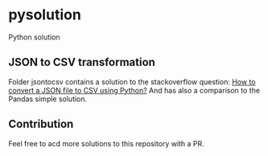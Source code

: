 # pysolution

Python solution
                                                                                                  
## JSON to CSV transformation
Folder jsontocsv contains a solution to the stackoverflow question: [How to convert a JSON file to CSV using Python?](https://stackoverflow.com/questions/1871524/how-can-i-convert-json-to-csv)
And has also a comparison to the Pandas simple solution.

## Contribution
Feel free to acd more solutions to this repository with a PR.





